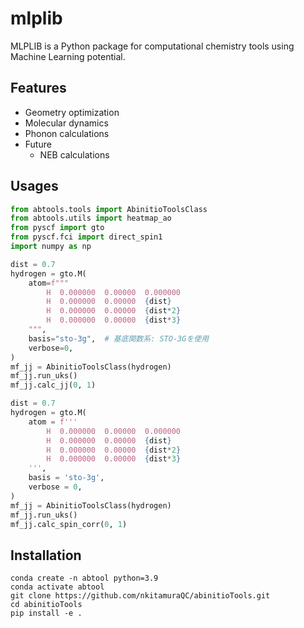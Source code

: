 # mlplib
MLPLIB is a Python package for computational chemistry tools using Machine Learning potential.

## Features
- Geometry optimization
- Molecular dynamics
- Phonon calculations
- Future
  - NEB calculations

## Usages

```python
from abtools.tools import AbinitioToolsClass
from abtools.utils import heatmap_ao
from pyscf import gto
from pyscf.fci import direct_spin1
import numpy as np

dist = 0.7
hydrogen = gto.M(
    atom=f"""
        H  0.000000  0.00000  0.000000
        H  0.000000  0.00000  {dist}
        H  0.000000  0.00000  {dist*2}
        H  0.000000  0.00000  {dist*3}
    """,
    basis="sto-3g",  # 基底関数系: STO-3Gを使用
    verbose=0,
)
mf_jj = AbinitioToolsClass(hydrogen)
mf_jj.run_uks()
mf_jj.calc_jj(0, 1)
```

```python
dist = 0.7
hydrogen = gto.M(
    atom = f'''
        H  0.000000  0.00000  0.000000
        H  0.000000  0.00000  {dist}
        H  0.000000  0.00000  {dist*2}
        H  0.000000  0.00000  {dist*3}
    ''',
    basis = 'sto-3g',
    verbose = 0,
)
mf_jj = AbinitioToolsClass(hydrogen)
mf_jj.run_uks()
mf_jj.calc_spin_corr(0, 1)
```

## Installation

```shell
conda create -n abtool python=3.9
conda activate abtool
git clone https://github.com/nkitamuraQC/abinitioTools.git
cd abinitioTools
pip install -e .
```
